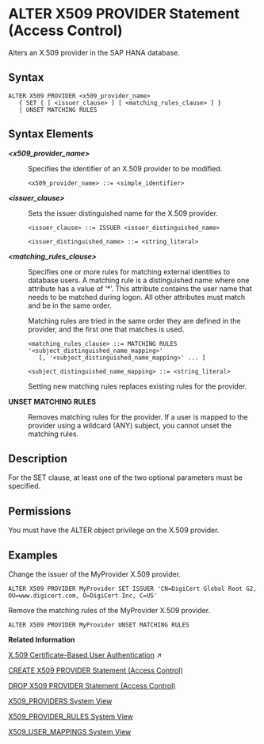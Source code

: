 <!-- loio4f7e59d60616461cbfaa00bda366b9f2 -->

# ALTER X509 PROVIDER Statement \(Access Control\)

Alters an X.509 provider in the SAP HANA database.



<a name="loio4f7e59d60616461cbfaa00bda366b9f2__section_rpm_5rd_rhb"/>

## Syntax

```
ALTER X509 PROVIDER <x509_provider_name> 
   { SET { [ <issuer_clause> ] [ <matching_rules_clause> ] }
   | UNSET MATCHING RULES
```



<a name="loio4f7e59d60616461cbfaa00bda366b9f2__section_hqm_5rd_rhb"/>

## Syntax Elements


<dl>
<dt><b>

*<x509\_provider\_name\>*

</b></dt>
<dd>

Specifies the identifier of an X.509 provider to be modified.

```
<x509_provider_name> ::= <simple_identifier>
```



</dd><dt><b>

*<issuer\_clause\>*

</b></dt>
<dd>

Sets the issuer distinguished name for the X.509 provider.

```
<issuer_clause> ::= ISSUER <issuer_distinguished_name>

<issuer_distinguished_name> ::= <string_literal>
```



</dd><dt><b>

*<matching\_rules\_clause\>*

</b></dt>
<dd>

Specifies one or more rules for matching external identities to database users. A matching rule is a distinguished name where one attribute has a value of ‘\*’. This attribute contains the user name that needs to be matched during logon. All other attributes must match and be in the same order.

Matching rules are tried in the same order they are defined in the provider, and the first one that matches is used.

```
<matching_rules_clause> ::= MATCHING RULES '<subject_distinguished_name_mapping>'
   [, '<subject_distinguished_name_mapping>' ... ]

<subject_distinguished_name_mapping> ::= <string_literal>
```

Setting new matching rules replaces existing rules for the provider.



</dd><dt><b>

UNSET MATCHING RULES

</b></dt>
<dd>

Removes matching rules for the provider. If a user is mapped to the provider using a wildcard \(ANY\) subject, you cannot unset the matching rules.



</dd>
</dl>



<a name="loio4f7e59d60616461cbfaa00bda366b9f2__section_i2s_yrd_rhb"/>

## Description

For the SET clause, at least one of the two optional parameters must be specified.



<a name="loio4f7e59d60616461cbfaa00bda366b9f2__section_s21_1cg_qbb"/>

## Permissions

You must have the ALTER object privilege on the X.509 provider.



<a name="loio4f7e59d60616461cbfaa00bda366b9f2__section_j2s_yrd_rhb"/>

## Examples

Change the issuer of the MyProvider X.509 provider.

```
ALTER X509 PROVIDER MyProvider SET ISSUER 'CN=DigiCert Global Root G2, OU=www.digicert.com, O=DigiCert Inc, C=US'
```

Remove the matching rules of the MyProvider X.509 provider.

```
ALTER X509 PROVIDER MyProvider UNSET MATCHING RULES
```

**Related Information**  


[X.509 Certificate-Based User Authentication](https://help.sap.com/viewer/a1317de16a1e41a6b0ff81849d80713c/2024_1_QRC/en-US/2b335f7eec6a450095f110ea961d77cc.html "SAP HANA supports X.509 client certificates for user authentication in single sign-on environments. In particular, X.509 certificate-based authentication can be used for technical users to secure system-to-system integration.") :arrow_upper_right:

[CREATE X509 PROVIDER Statement \(Access Control\)](create-x509-provider-statement-access-control-3b3163d.md "Defines an X.509 provider in the SAP HANA database.")

[DROP X509 PROVIDER Statement \(Access Control\)](drop-x509-provider-statement-access-control-f7a37e8.md "Drops an X.509 provider in the SAP HANA database.")

[X509\_PROVIDERS System View](../../020-System-Views-Reference/021-System-Views/x509-providers-system-view-07a3627.md "Lists all of the X.509 providers configured in the SAP HANA database.")

[X509\_PROVIDER\_RULES System View](../../020-System-Views-Reference/021-System-Views/x509-provider-rules-system-view-2457e71.md "Lists all of the matching rules for X.509 providers.")

[X509\_USER\_MAPPINGS System View](../../020-System-Views-Reference/021-System-Views/x509-user-mappings-system-view-210347f.md "Shows the X.509 certificates that are known for each user.")

